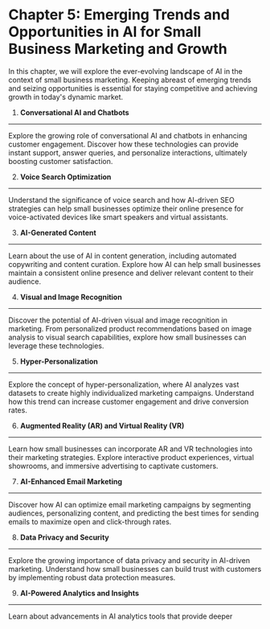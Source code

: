Chapter 5: Emerging Trends and Opportunities in AI for Small Business Marketing and Growth
==========================================================================================

In this chapter, we will explore the ever-evolving landscape of AI in the context of small business marketing. Keeping abreast of emerging trends and seizing opportunities is essential for staying competitive and achieving growth in today's dynamic market.

1. **Conversational AI and Chatbots**
-------------------------------------

Explore the growing role of conversational AI and chatbots in enhancing customer engagement. Discover how these technologies can provide instant support, answer queries, and personalize interactions, ultimately boosting customer satisfaction.

2. **Voice Search Optimization**
--------------------------------

Understand the significance of voice search and how AI-driven SEO strategies can help small businesses optimize their online presence for voice-activated devices like smart speakers and virtual assistants.

3. **AI-Generated Content**
---------------------------

Learn about the use of AI in content generation, including automated copywriting and content curation. Explore how AI can help small businesses maintain a consistent online presence and deliver relevant content to their audience.

4. **Visual and Image Recognition**
-----------------------------------

Discover the potential of AI-driven visual and image recognition in marketing. From personalized product recommendations based on image analysis to visual search capabilities, explore how small businesses can leverage these technologies.

5. **Hyper-Personalization**
----------------------------

Explore the concept of hyper-personalization, where AI analyzes vast datasets to create highly individualized marketing campaigns. Understand how this trend can increase customer engagement and drive conversion rates.

6. **Augmented Reality (AR) and Virtual Reality (VR)**
------------------------------------------------------

Learn how small businesses can incorporate AR and VR technologies into their marketing strategies. Explore interactive product experiences, virtual showrooms, and immersive advertising to captivate customers.

7. **AI-Enhanced Email Marketing**
----------------------------------

Discover how AI can optimize email marketing campaigns by segmenting audiences, personalizing content, and predicting the best times for sending emails to maximize open and click-through rates.

8. **Data Privacy and Security**
--------------------------------

Explore the growing importance of data privacy and security in AI-driven marketing. Understand how small businesses can build trust with customers by implementing robust data protection measures.

9. **AI-Powered Analytics and Insights**
----------------------------------------

Learn about advancements in AI analytics tools that provide deeper
